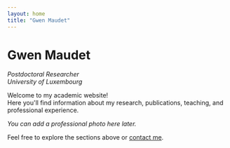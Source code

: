 ```yaml
---
layout: home
title: "Gwen Maudet"
---
```


# Gwen Maudet

_Postdoctoral Researcher  
University of Luxembourg_

Welcome to my academic website!  
Here you'll find information about my research, publications, teaching, and professional experience.

*You can add a professional photo here later.*

Feel free to explore the sections above or [contact me](mailto:gwen.maudet@imt-atlantique.fr).